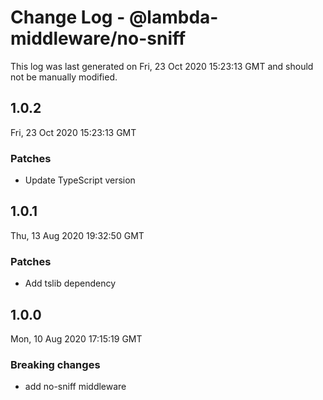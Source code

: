 # Change Log - @lambda-middleware/no-sniff

This log was last generated on Fri, 23 Oct 2020 15:23:13 GMT and should not be manually modified.

## 1.0.2
Fri, 23 Oct 2020 15:23:13 GMT

### Patches

- Update TypeScript version

## 1.0.1
Thu, 13 Aug 2020 19:32:50 GMT

### Patches

- Add tslib dependency

## 1.0.0
Mon, 10 Aug 2020 17:15:19 GMT

### Breaking changes

- add no-sniff middleware

